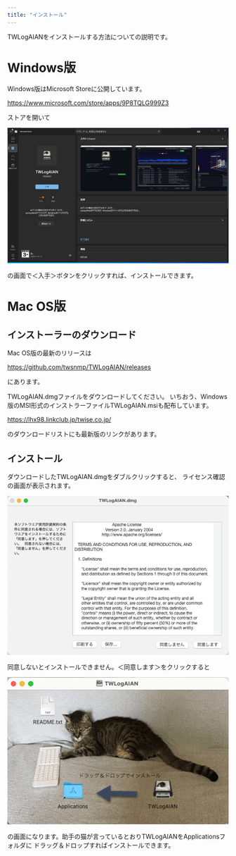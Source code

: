 ```yaml
---
title: "インストール"
---
```


TWLogAIANをインストールする方法についての説明です。

# Windows版

Windows版はMicrosoft Storeに公開しています。


https://www.microsoft.com/store/apps/9P8TQLG999Z3

ストアを開いて

![](/images/books/twlogaian-manual/2022-05-22_07-26-18.png)

の画面で＜入手＞ボタンをクリックすれば、インストールできます。


# Mac OS版

## インストーラーのダウンロード
Mac OS版の最新のリリースは

https://github.com/twsnmp/TWLogAIAN/releases

にあります。

TWLogAIAN.dmgファイルをダウンロードしてください。
いちおう、Windows版のMSI形式のインストラーファイルTWLogAIAN.msiも配布しています。

https://lhx98.linkclub.jp/twise.co.jp/

のダウンロードリストにも最新版のリンクがあります。

## インストール

ダウンロードしたTWLogAIAN.dmgをダブルクリックすると、
ライセンス確認の画面が表示されます。

![](/images/books/twlogaian-manual/2022-05-22_07-35-35.png)

同意しないとインストールできません。＜同意します＞をクリックすると

![](/images/books/twlogaian-manual/2022-05-22_07-36-30.png)

の画面になります。助手の猫が言っているとおりTWLogAIANをApplicationsフォルダに
ドラッグ＆ドロップすればインストールできます。

